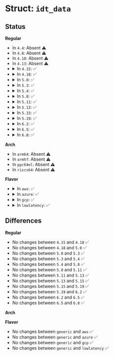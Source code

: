 # Struct: <code>idt_data</code>

## Status
<b>Regular</b>
<ul>
<li>
In <code>4.4</code>: Absent ⚠️
</li>
<li>
In <code>4.8</code>: Absent ⚠️
</li>
<li>
In <code>4.10</code>: Absent ⚠️
</li>
<li>
In <code>4.13</code>: Absent ⚠️
</li>
<li>
<details>
<summary>In <code>4.15</code>: ✅</summary>

```c
struct idt_data {
    unsigned int vector;
    unsigned int segment;
    struct idt_bits bits;
    const void *addr;
};
```
</details>
</li>
<li>
<details>
<summary>In <code>4.18</code>: ✅</summary>

```c
struct idt_data {
    unsigned int vector;
    unsigned int segment;
    struct idt_bits bits;
    const void *addr;
};
```
</details>
</li>
<li>
<details>
<summary>In <code>5.0</code>: ✅</summary>

```c
struct idt_data {
    unsigned int vector;
    unsigned int segment;
    struct idt_bits bits;
    const void *addr;
};
```
</details>
</li>
<li>
<details>
<summary>In <code>5.3</code>: ✅</summary>

```c
struct idt_data {
    unsigned int vector;
    unsigned int segment;
    struct idt_bits bits;
    const void *addr;
};
```
</details>
</li>
<li>
<details>
<summary>In <code>5.4</code>: ✅</summary>

```c
struct idt_data {
    unsigned int vector;
    unsigned int segment;
    struct idt_bits bits;
    const void *addr;
};
```
</details>
</li>
<li>
<details>
<summary>In <code>5.8</code>: ✅</summary>

```c
struct idt_data {
    unsigned int vector;
    unsigned int segment;
    struct idt_bits bits;
    const void *addr;
};
```
</details>
</li>
<li>
<details>
<summary>In <code>5.11</code>: ✅</summary>

```c
struct idt_data {
    unsigned int vector;
    unsigned int segment;
    struct idt_bits bits;
    const void *addr;
};
```
</details>
</li>
<li>
<details>
<summary>In <code>5.13</code>: ✅</summary>

```c
struct idt_data {
    unsigned int vector;
    unsigned int segment;
    struct idt_bits bits;
    const void *addr;
};
```
</details>
</li>
<li>
<details>
<summary>In <code>5.15</code>: ✅</summary>

```c
struct idt_data {
    unsigned int vector;
    unsigned int segment;
    struct idt_bits bits;
    const void *addr;
};
```
</details>
</li>
<li>
<details>
<summary>In <code>5.19</code>: ✅</summary>

```c
struct idt_data {
    unsigned int vector;
    unsigned int segment;
    struct idt_bits bits;
    const void *addr;
};
```
</details>
</li>
<li>
<details>
<summary>In <code>6.2</code>: ✅</summary>

```c
struct idt_data {
    unsigned int vector;
    unsigned int segment;
    struct idt_bits bits;
    const void *addr;
};
```
</details>
</li>
<li>
<details>
<summary>In <code>6.5</code>: ✅</summary>

```c
struct idt_data {
    unsigned int vector;
    unsigned int segment;
    struct idt_bits bits;
    const void *addr;
};
```
</details>
</li>
<li>
<details>
<summary>In <code>6.8</code>: ✅</summary>

```c
struct idt_data {
    unsigned int vector;
    unsigned int segment;
    struct idt_bits bits;
    const void *addr;
};
```
</details>
</li>
</ul>
<b>Arch</b>
<ul>
<li>
In <code>arm64</code>: Absent ⚠️
</li>
<li>
In <code>armhf</code>: Absent ⚠️
</li>
<li>
In <code>ppc64el</code>: Absent ⚠️
</li>
<li>
In <code>riscv64</code>: Absent ⚠️
</li>
</ul>
<b>Flavor</b>
<ul>
<li>
<details>
<summary>In <code>aws</code>: ✅</summary>

```c
struct idt_data {
    unsigned int vector;
    unsigned int segment;
    struct idt_bits bits;
    const void *addr;
};
```
</details>
</li>
<li>
<details>
<summary>In <code>azure</code>: ✅</summary>

```c
struct idt_data {
    unsigned int vector;
    unsigned int segment;
    struct idt_bits bits;
    const void *addr;
};
```
</details>
</li>
<li>
<details>
<summary>In <code>gcp</code>: ✅</summary>

```c
struct idt_data {
    unsigned int vector;
    unsigned int segment;
    struct idt_bits bits;
    const void *addr;
};
```
</details>
</li>
<li>
<details>
<summary>In <code>lowlatency</code>: ✅</summary>

```c
struct idt_data {
    unsigned int vector;
    unsigned int segment;
    struct idt_bits bits;
    const void *addr;
};
```
</details>
</li>
</ul>

## Differences
<b>Regular</b>
<ul>
<li>
No changes between <code>4.15</code> and <code>4.18</code> ✅
</li>
<li>
No changes between <code>4.18</code> and <code>5.0</code> ✅
</li>
<li>
No changes between <code>5.0</code> and <code>5.3</code> ✅
</li>
<li>
No changes between <code>5.3</code> and <code>5.4</code> ✅
</li>
<li>
No changes between <code>5.4</code> and <code>5.8</code> ✅
</li>
<li>
No changes between <code>5.8</code> and <code>5.11</code> ✅
</li>
<li>
No changes between <code>5.11</code> and <code>5.13</code> ✅
</li>
<li>
No changes between <code>5.13</code> and <code>5.15</code> ✅
</li>
<li>
No changes between <code>5.15</code> and <code>5.19</code> ✅
</li>
<li>
No changes between <code>5.19</code> and <code>6.2</code> ✅
</li>
<li>
No changes between <code>6.2</code> and <code>6.5</code> ✅
</li>
<li>
No changes between <code>6.5</code> and <code>6.8</code> ✅
</li>
</ul>
<b>Arch</b>
<ul>
</ul>
<b>Flavor</b>
<ul>
<li>
No changes between <code>generic</code> and <code>aws</code> ✅
</li>
<li>
No changes between <code>generic</code> and <code>azure</code> ✅
</li>
<li>
No changes between <code>generic</code> and <code>gcp</code> ✅
</li>
<li>
No changes between <code>generic</code> and <code>lowlatency</code> ✅
</li>
</ul>
